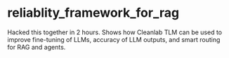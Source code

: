 # reliablity_framework_for_rag
Hacked this together in 2 hours. Shows how Cleanlab TLM can be used to improve fine-tuning of LLMs, accuracy of LLM outputs, and smart routing for RAG and agents.

